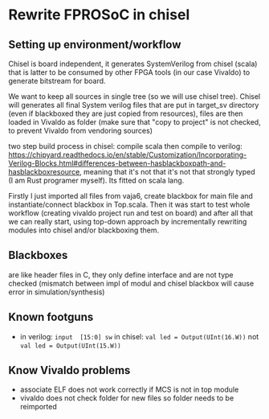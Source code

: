 # Rewrite FPROSoC in chisel

## Setting up environment/workflow

Chisel is board independent, it generates SystemVerilog from chisel (scala) that is latter to be consumed by other FPGA tools (in our case Vivaldo) to generate bitstream for board.

We want to keep all sources in single tree (so we will use chisel tree). Chisel will generates all final System verilog files that are put in target_sv directory (even if blackboxed they are just copied from resources), files are then loaded in Vivaldo as folder (make sure that "copy to project" is not checked, to prevent Vivaldo from vendoring sources)

two step build process in chisel: compile scala then compile to verilog: <https://chipyard.readthedocs.io/en/stable/Customization/Incorporating-Verilog-Blocks.html#differences-between-hasblackboxpath-and-hasblackboxresource>, meaning that it's not that it's not that strongly typed (I am Rust programer myself). Its fitted on scala lang.

Firstly I just imported all files from vaja6, create blackbox for main file and instantiate/connect blackbox in Top.scala. Then it was start to test whole workflow (creating vivaldo project run and test on board) and after all that we can really start, using top-down approach by incrementally rewriting modules into chisel and/or blackboxing them.

## Blackboxes

are like header files in C, they only define interface and are not type checked (mismatch between impl of modul and chisel blackbox will cause error in simulation/synthesis)

## Known footguns

- in verilog: `input  [15:0] sw` in chisel: `val led = Output(UInt(16.W))` not `val led = Output(UInt(15.W))`

## Know Vivaldo problems

- associate ELF does not work correctly if MCS is not in top module
- vivaldo does not check folder for new files so folder needs to be reimported

